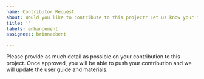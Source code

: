 ```yaml
---
name: Contributor Request
about: Would you like to contribute to this project? Let us know your idea here!
title: ''
labels: enhancement
assignees: brinnaebent

---
```


Please provide as much detail as possible on your contribution to this project. Once approved, you will be able to push your contribution and we will update the user guide and materials.
